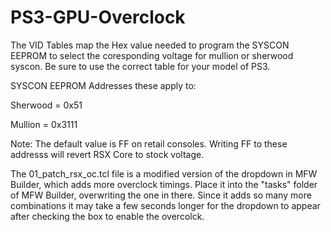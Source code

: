 # PS3-GPU-Overclock
The VID Tables map the Hex value needed to program the SYSCON EEPROM to select the coresponding voltage for mullion or sherwood syscon. Be sure to use the correct table for your model of PS3. 

SYSCON EEPROM Addresses these apply to:

Sherwood = 0x51

Mullion = 0x3111
    
Note: The default value is FF on retail consoles. Writing FF to these addresss will revert RSX Core to stock voltage.

The 01_patch_rsx_oc.tcl file is a modified version of the dropdown in MFW Builder, which adds more overclock timings. Place it into the "tasks" folder of MFW Builder, overwriting the one in there. Since it adds so many more combinations it may take a few seconds longer for the dropdown to appear after checking the box to enable the overcolck. 
